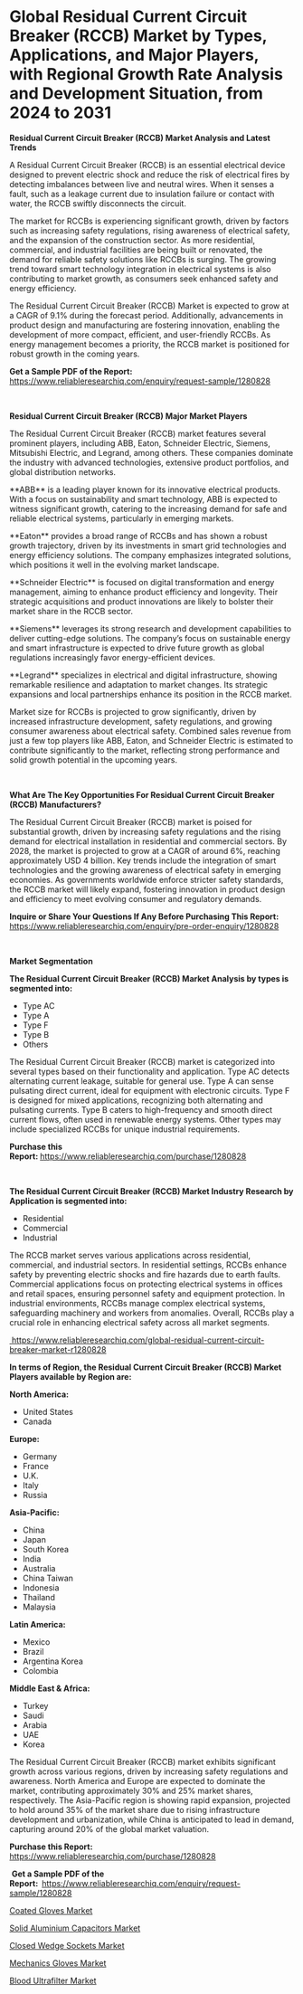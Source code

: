 <p><h1>Global Residual Current Circuit Breaker (RCCB) Market by Types, Applications, and Major Players, with Regional Growth Rate Analysis and Development Situation, from 2024 to 2031</h1></p><p><strong>Residual Current Circuit Breaker (RCCB) Market Analysis and Latest Trends</strong></p>
<p><p>A Residual Current Circuit Breaker (RCCB) is an essential electrical device designed to prevent electric shock and reduce the risk of electrical fires by detecting imbalances between live and neutral wires. When it senses a fault, such as a leakage current due to insulation failure or contact with water, the RCCB swiftly disconnects the circuit. </p><p>The market for RCCBs is experiencing significant growth, driven by factors such as increasing safety regulations, rising awareness of electrical safety, and the expansion of the construction sector. As more residential, commercial, and industrial facilities are being built or renovated, the demand for reliable safety solutions like RCCBs is surging. The growing trend toward smart technology integration in electrical systems is also contributing to market growth, as consumers seek enhanced safety and energy efficiency.</p><p>The Residual Current Circuit Breaker (RCCB) Market is expected to grow at a CAGR of 9.1% during the forecast period. Additionally, advancements in product design and manufacturing are fostering innovation, enabling the development of more compact, efficient, and user-friendly RCCBs. As energy management becomes a priority, the RCCB market is positioned for robust growth in the coming years.</p></p>
<p><strong>Get a Sample PDF of the Report:&nbsp;</strong> <a href="https://www.reliableresearchiq.com/enquiry/request-sample/1280828?utm_campaign=100&utm_medium=2&utm_source=Github&utm_content=ia&utm_term=30092024&utm_id=residual-current-circuit-breaker-rccb">https://www.reliableresearchiq.com/enquiry/request-sample/1280828</a></p>
<p>&nbsp;</p>
<p><strong>Residual Current Circuit Breaker (RCCB) Major Market Players</strong></p>
<p><p>The Residual Current Circuit Breaker (RCCB) market features several prominent players, including ABB, Eaton, Schneider Electric, Siemens, Mitsubishi Electric, and Legrand, among others. These companies dominate the industry with advanced technologies, extensive product portfolios, and global distribution networks.</p><p>**ABB** is a leading player known for its innovative electrical products. With a focus on sustainability and smart technology, ABB is expected to witness significant growth, catering to the increasing demand for safe and reliable electrical systems, particularly in emerging markets.</p><p>**Eaton** provides a broad range of RCCBs and has shown a robust growth trajectory, driven by its investments in smart grid technologies and energy efficiency solutions. The company emphasizes integrated solutions, which positions it well in the evolving market landscape.</p><p>**Schneider Electric** is focused on digital transformation and energy management, aiming to enhance product efficiency and longevity. Their strategic acquisitions and product innovations are likely to bolster their market share in the RCCB sector.</p><p>**Siemens** leverages its strong research and development capabilities to deliver cutting-edge solutions. The company’s focus on sustainable energy and smart infrastructure is expected to drive future growth as global regulations increasingly favor energy-efficient devices.</p><p>**Legrand** specializes in electrical and digital infrastructure, showing remarkable resilience and adaptation to market changes. Its strategic expansions and local partnerships enhance its position in the RCCB market.</p><p>Market size for RCCBs is projected to grow significantly, driven by increased infrastructure development, safety regulations, and growing consumer awareness about electrical safety. Combined sales revenue from just a few top players like ABB, Eaton, and Schneider Electric is estimated to contribute significantly to the market, reflecting strong performance and solid growth potential in the upcoming years.</p></p>
<p>&nbsp;</p>
<p><strong>What Are The Key Opportunities For Residual Current Circuit Breaker (RCCB) Manufacturers?</strong></p>
<p><p>The Residual Current Circuit Breaker (RCCB) market is poised for substantial growth, driven by increasing safety regulations and the rising demand for electrical installation in residential and commercial sectors. By 2028, the market is projected to grow at a CAGR of around 6%, reaching approximately USD 4 billion. Key trends include the integration of smart technologies and the growing awareness of electrical safety in emerging economies. As governments worldwide enforce stricter safety standards, the RCCB market will likely expand, fostering innovation in product design and efficiency to meet evolving consumer and regulatory demands.</p></p>
<p><strong>Inquire or Share Your Questions If Any Before Purchasing This Report:</strong> <a href="https://www.reliableresearchiq.com/enquiry/pre-order-enquiry/1280828?utm_campaign=100&utm_medium=2&utm_source=Github&utm_content=ia&utm_term=30092024&utm_id=residual-current-circuit-breaker-rccb">https://www.reliableresearchiq.com/enquiry/pre-order-enquiry/1280828</a></p>
<p>&nbsp;</p>
<p><strong>Market Segmentation</strong></p>
<p><strong>The Residual Current Circuit Breaker (RCCB) Market Analysis by types is segmented into:</strong></p>
<p><ul><li>Type AC</li><li>Type A</li><li>Type F</li><li>Type B</li><li>Others</li></ul></p>
<p><p>The Residual Current Circuit Breaker (RCCB) market is categorized into several types based on their functionality and application. Type AC detects alternating current leakage, suitable for general use. Type A can sense pulsating direct current, ideal for equipment with electronic circuits. Type F is designed for mixed applications, recognizing both alternating and pulsating currents. Type B caters to high-frequency and smooth direct current flows, often used in renewable energy systems. Other types may include specialized RCCBs for unique industrial requirements.</p></p>
<p><strong>Purchase this Report:&nbsp;</strong><a href="https://www.reliableresearchiq.com/purchase/1280828?utm_campaign=100&utm_medium=2&utm_source=Github&utm_content=ia&utm_term=30092024&utm_id=residual-current-circuit-breaker-rccb">https://www.reliableresearchiq.com/purchase/1280828</a></p>
<p>&nbsp;</p>
<p><strong>The Residual Current Circuit Breaker (RCCB) Market Industry Research by Application is segmented into:</strong></p>
<p><ul><li>Residential</li><li>Commercial</li><li>Industrial</li></ul></p>
<p><p>The RCCB market serves various applications across residential, commercial, and industrial sectors. In residential settings, RCCBs enhance safety by preventing electric shocks and fire hazards due to earth faults. Commercial applications focus on protecting electrical systems in offices and retail spaces, ensuring personnel safety and equipment protection. In industrial environments, RCCBs manage complex electrical systems, safeguarding machinery and workers from anomalies. Overall, RCCBs play a crucial role in enhancing electrical safety across all market segments.</p></p>
<p><a href="https://www.reliableresearchiq.com/global-residual-current-circuit-breaker-market-r1280828?utm_campaign=100&utm_medium=2&utm_source=Github&utm_content=ia&utm_term=30092024&utm_id=residual-current-circuit-breaker-rccb">&nbsp;https://www.reliableresearchiq.com/global-residual-current-circuit-breaker-market-r1280828</a></p>
<p><strong>In terms of Region, the Residual Current Circuit Breaker (RCCB) Market Players available by Region are:</strong></p>
<p>
    <p> <strong> North America: </strong>
        <ul>
            <li>United States</li>
            <li>Canada</li>
        </ul>
        </p> 
    <p> <strong> Europe: </strong>
        <ul>
            <li>Germany</li>
            <li>France</li>
            <li>U.K.</li>
            <li>Italy</li>
            <li>Russia</li>
        </ul>
        </p> 
    <p> <strong> Asia-Pacific: </strong>
        <ul>
            <li>China</li>
            <li>Japan</li>
            <li>South Korea</li>
            <li>India</li>
            <li>Australia</li>
            <li>China Taiwan</li>
            <li>Indonesia</li>
            <li>Thailand</li>
            <li>Malaysia</li>
        </ul>
        </p> 
    <p> <strong> Latin America: </strong>
        <ul>
            <li>Mexico</li>
            <li>Brazil</li>
            <li>Argentina Korea</li>
            <li>Colombia</li>
        </ul>
        </p> 
    <p> <strong> Middle East & Africa: </strong>
        <ul>
            <li>Turkey</li>
            <li>Saudi</li>
            <li>Arabia</li>
            <li>UAE</li>
            <li>Korea</li>
        </ul>
    </p>
    </p>
<p><p>The Residual Current Circuit Breaker (RCCB) market exhibits significant growth across various regions, driven by increasing safety regulations and awareness. North America and Europe are expected to dominate the market, contributing approximately 30% and 25% market shares, respectively. The Asia-Pacific region is showing rapid expansion, projected to hold around 35% of the market share due to rising infrastructure development and urbanization, while China is anticipated to lead in demand, capturing around 20% of the global market valuation.</p></p>
<p><strong>Purchase this Report: </strong><a href="https://www.reliableresearchiq.com/purchase/1280828?utm_campaign=100&utm_medium=2&utm_source=Github&utm_content=ia&utm_term=30092024&utm_id=residual-current-circuit-breaker-rccb">https://www.reliableresearchiq.com/purchase/1280828</a></p>
<p>&nbsp;<strong>Get a Sample PDF of the Report:&nbsp;&nbsp;</strong><a href="https://www.reliableresearchiq.com/enquiry/request-sample/1280828?utm_campaign=100&utm_medium=2&utm_source=Github&utm_content=ia&utm_term=30092024&utm_id=residual-current-circuit-breaker-rccb">https://www.reliableresearchiq.com/enquiry/request-sample/1280828</a></p>
<p><strong></strong></p>
<p><p><a href="https://www.linkedin.com/pulse/strategic-roadmap-global-coated-gloves-market-insights-opportunities-xignc?utm_campaign=100&utm_medium=2&utm_source=Github&utm_content=ia&utm_term=30092024&utm_id=residual-current-circuit-breaker-rccb">Coated Gloves Market</a></p><p><a href="https://issuu.com/reportprime-2/docs/solid-aluminium-capacitors-market-s_8b61df2960c182?utm_campaign=100&utm_medium=2&utm_source=Github&utm_content=ia&utm_term=30092024&utm_id=residual-current-circuit-breaker-rccb">Solid Aluminium Capacitors Market</a></p><p><a href="https://github.com/allegrayx16ca/Market-Research-Report-List-1/blob/main/closed-wedge-sockets-market.md?utm_campaign=100&utm_medium=2&utm_source=Github&utm_content=ia&utm_term=30092024&utm_id=residual-current-circuit-breaker-rccb">Closed Wedge Sockets Market</a></p><p><a href="https://www.linkedin.com/pulse/global-mechanics-gloves-market-status-2024-2031-forecast-uhzec?utm_campaign=100&utm_medium=2&utm_source=Github&utm_content=ia&utm_term=30092024&utm_id=residual-current-circuit-breaker-rccb">Mechanics Gloves Market</a></p><p><a href="https://github.com/AnamariaOsmani252/Market-Research-Report-List-1/blob/main/blood-ultrafilter-market.md?utm_campaign=100&utm_medium=2&utm_source=Github&utm_content=ia&utm_term=30092024&utm_id=residual-current-circuit-breaker-rccb">Blood Ultrafilter Market</a></p></p>